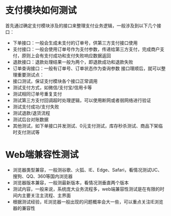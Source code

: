 <!--
 * @Author: joker.zhang
 * @Date: 2021-06-29 17:30:01
 * @LastEditors: joker.zhang
 * @LastEditTime: 2021-06-29 17:30:38
 * @mail: zhanghua7890@163.com
 * @Description: For Automation
-->

# 支付模块如何测试
首先通过确定支付模块涉及的接口来整理支付业务逻辑，一般涉及到以下几个接口：
* 下单接口：一般会生成未支付的订单号，供第三方支付接口使用
* 支付接口：一般会使用订单号作为支付参数，传递给第三方支付，完成商户支付，原则上会有支付成功和支付失败响应数据返回
* 退款接口：退款处理结果一般为两个，即退款成功和退款失败
* 订单查询接口：一般有订单号、订单状态作为查询参数
接口理顺后，就可以整理重要测试点：
* 接口测试，保证支付模块各个接口正常调用
* 测试支付方式，如微信/支付宝/信用卡等
* 测试相同订单号重复支付
* 测试第三方支付回调超时处理逻辑，可以使用断网或者弱网络进行验证
* 测试支付成功/支付失败
* 测试退款/退货流程
* 测试后台对账数据
* 其他测试，如下单接口并发测试、0元支付测试，库存秒杀测试、商品下架临时支付测试等

# Web端兼容性测试
* 浏览器类型兼容，一般测谷歌、火狐、IE、Edge、Safari，看情况测试UC、搜狗、QQ、360等国内浏览器
* 浏览器版本兼容，一般测最新版本，看情况测垂直两个版本
* 测试内容，一般来说，系统庞大业务流程多，web端兼容性测试是在有限的时间内主要关注主流程、主界面
* 根据测试经验，IE浏览器一般出现的问题概率会大一些，可以重点关注IE浏览器的兼容性